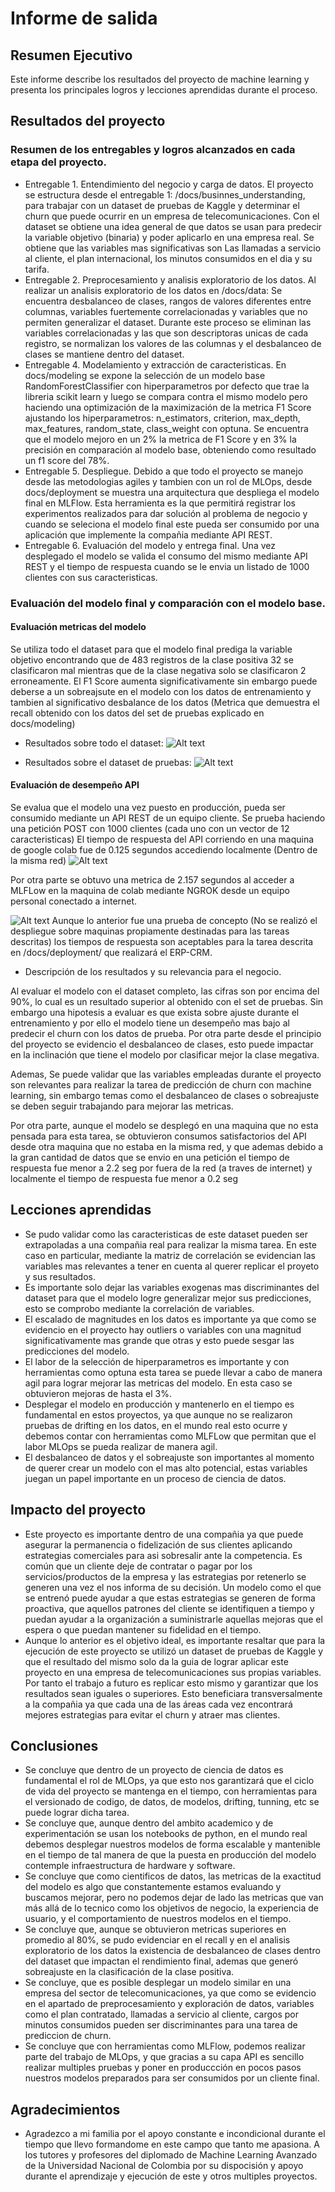 # Informe de salida

## Resumen Ejecutivo

Este informe describe los resultados del proyecto de machine learning y presenta los principales logros y lecciones aprendidas durante el proceso.

## Resultados del proyecto

### Resumen de los entregables y logros alcanzados en cada etapa del proyecto.
- Entregable 1. Entendimiento del negocio y carga de datos. 
    El proyecto se estructura desde el entregable 1: /docs/businnes_understanding, para trabajar con un dataset de pruebas de Kaggle y determinar el churn que puede ocurrir en un empresa de telecomunicaciones. Con el dataset se obtiene una idea general de que datos se usan para predecir la variable objetivo (binaria) y poder aplicarlo en una empresa real. Se obtiene que las variables mas significativas son Las llamadas a servicio al cliente, el plan internacional, los minutos consumidos en el dia y su tarifa.
- Entregable 2. Preprocesamiento y analisis exploratorio de los datos.
    Al realizar un analisis exploratorio de los datos  en /docs/data: Se encuentra desbalanceo de clases, rangos de valores diferentes entre columnas, variables fuertemente correlacionadas y variables que no permiten generalizar el dataset. Durante este proceso se eliminan las variables correlacionadas y las que son descriptoras unicas de cada registro, se normalizan los valores de las columnas y el desbalanceo de clases se mantiene dentro del dataset.
- Entregable 4. Modelamiento y extracción de caracteristicas.
    En docs/modeling se expone la selección de un modelo base RandomForestClassifier con hiperparametros por defecto que trae la libreria scikit learn y luego se compara contra el mismo modelo pero haciendo una optimización de la maximización de la metrica F1 Score ajustando los hiperparametros: n_estimators, criterion, max_depth, max_features, random_state, class_weight con optuna.
    Se encuentra que el modelo mejoro en un 2% la metrica de F1 Score y en 3% la precisión en comparación al modelo base, obteniendo como resultado un f1 score del 78%.
- Entregable 5. Despliegue. 
    Debido a que todo el proyecto se manejo desde las metodologias agiles y tambien con un rol de MLOps, desde docs/deployment se muestra una arquitectura que despliega el modelo final en MLFlow. Esta herramienta es la que permitirá registrar los experimentos realizados para dar solución al problema de negocio y cuando se seleciona el modelo final este pueda ser consumido por una aplicación que implemente la compañia mediante API REST.
- Entregable 6. Evaluación del modelo y entrega final.
    Una vez desplegado el modelo se valida el consumo del mismo mediante API REST y el tiempo de respuesta cuando se le envia un listado de 1000 clientes con sus caracteristicas.

### Evaluación del modelo final y comparación con el modelo base.

#### Evaluación metricas del modelo

Se utiliza todo el dataset para que el modelo final prediga la variable objetivo encontrando que de 483 registros de la clase positiva 32 se clasificaron mal mientras que de la clase negativa solo se clasificaron 2 erroneamente.
El F1 Score aumenta significativamente sin embargo puede deberse a un sobreajsute en el modelo con los datos de entrenamiento y tambien al significativo desbalance de los datos (Metrica que demuestra el recall obtenido con los datos del set de pruebas explicado en docs/modeling)

- Resultados sobre todo el dataset:
![Alt text](image-2.png)

- Resultados sobre el dataset de pruebas:
![Alt text](image-3.png)
    
#### Evaluación de desempeño API
Se evalua que el modelo una vez puesto en producción, pueda ser consumido mediante un API REST de un equipo cliente. Se prueba haciendo una petición POST con 1000 clientes (cada uno con un vector de 12 caracteristicas) El tiempo de respuesta del API corriendo en una maquina de google colab fue de 0.125 segundos accediendo localmente (Dentro de la misma red)
![Alt text](image.png) 

Por otra parte se obtuvo una metrica de 2.157 segundos al acceder a MLFLow en la maquina de colab mediante NGROK desde un equipo personal conectado a internet.

![Alt text](image-1.png)
Aunque lo anterior fue una prueba de concepto (No se realizó el despliegue sobre maquinas propiamente destinadas para las tareas descritas) los tiempos de respuesta son aceptables para la tarea descrita en /docs/deployment/ que realizará el ERP-CRM.



- Descripción de los resultados y su relevancia para el negocio.

Al evaluar el modelo con el dataset completo, las cifras son por encima del 90%, lo cual es un resultado superior al obtenido con el set de pruebas. Sin embargo una hipotesis a evaluar es que exista sobre ajuste durante el entrenamiento y por ello el modelo tiene un desempeño mas bajo al predecir el churn con los datos de prueba.
Por otra parte desde el principio del proyecto se evidencio el desbalanceo de clases, esto puede impactar en la inclinación que tiene el modelo por clasificar mejor la clase megativa.

Ademas, Se puede validar que las variables empleadas durante el proyecto son relevantes para realizar la tarea de predicción de churn con machine learning, sin embargo temas como el desbalanceo de clases o sobreajuste se deben seguir trabajando para mejorar las metricas.

Por otra parte, aunque el modelo se desplegó en una maquina que no esta pensada para esta tarea, se obtuvieron consumos satisfactorios del API desde otra maquina que no estaba en la misma red, y que ademas debido a la gran cantidad de datos que se envio en una petición el tiempo de respuesta fue menor a 2.2 seg por fuera de la red (a traves de internet) y localmente el tiempo de respuesta fue menor a 0.2 seg

## Lecciones aprendidas

- Se pudo validar como las caracteristicas de este dataset pueden ser extrapoladas a una compañia real para realizar la misma tarea. En este caso en particular, mediante la matriz de correlación se evidencian las variables mas relevantes a tener en cuenta al querer replicar el proyeto y sus resultados.
- Es importante solo dejar las variables exogenas mas discriminantes del dataset para que el modelo logre generalizar mejor sus predicciones, esto se comprobo mediante la correlación de variables.
- El escalado de magnitudes en los datos es importante ya que como se evidencio en el proyecto hay outliers o variables con una magnitud significativamente mas grande que otras y esto puede sesgar las predicciones del modelo. 
- El labor de la selección de hiperparametros es importante y con herramientas como optuna esta tarea se puede llevar a cabo de manera agil para lograr mejorar las metricas del modelo. En esta caso se obtuvieron mejoras de hasta el 3%.
- Desplegar el modelo en producción y mantenerlo en el tiempo es fundamental en estos proyectos, ya que aunque no se realizaron pruebas de drifting en los datos, en el mundo real esto ocurre y debemos contar con herramientas como MLFLow que permitan que el labor MLOps se pueda realizar de manera agil. 
- El desbalanceo de datos y el sobreajuste son importantes al momento de querer crear un modelo con el mas alto potencial, estas variables juegan un papel importante en un proceso de ciencia de datos. 

## Impacto del proyecto

- Este proyecto es importante dentro de una compañia ya que puede asegurar la permanencia o fidelización de sus clientes aplicando estrategias comerciales para asi sobresalir ante la competencia. Es común que un cliente deje de contratar o pagar por los servicios/productos de la empresa y las estrategias por retenerlo se generen una vez el nos informa de su decisión. Un modelo como el que se entrenó puede ayudar a que estas estrategias se generen de forma proactiva, que aquellos patrones del cliente se identifiquen a tiempo y puedan ayudar a la organización a suministrarle aquellas mejoras que el espera o que puedan mantener su fidelidad en el tiempo.
- Aunque lo anterior es el objetivo ideal, es importante resaltar que para la ejecución de este proyecto se utilizó un dataset de pruebas de Kaggle y que el resultado del mismo solo da la guia de lograr aplicar este proyecto en una empresa de telecomunicaciones sus propias variables. Por tanto el trabajo a futuro es replicar esto mismo y garantizar que los resultados sean iguales o superiores.
Esto beneficiara transversalmente a la compañia ya que cada una de las áreas cada vez encontrará mejores estrategias para evitar el churn y atraer mas clientes. 
## Conclusiones

- Se concluye que dentro de un proyecto de ciencia de datos es fundamental el rol de MLOps, ya que esto nos garantizará que el ciclo de vida del proyecto se mantenga en el tiempo, con herramientas para el versionado de codigo, de datos, de modelos, drifting, tunning, etc se puede lograr dicha tarea.
- Se concluye que, aunque dentro del ambito academico y de experimentación se usan los notebooks de python, en el mundo real debemos desplegar nuestros modelos de forma escalable y mantenible en el tiempo de tal manera de que la puesta en producción del modelo contemple infraestructura de hardware y software. 
- Se concluye que como cientificos de datos, las metricas de la exactitud del modelo es algo que constantemente estamos evaluando y buscamos mejorar, pero no podemos dejar de lado las metricas que van más allá de lo tecnico como los objetivos de negocio, la experiencia de usuario, y el comportamiento de nuestros modelos en el tiempo.   
- Se concluye que, aunque se obtuvieron metricas superiores en promedio al 80%, se pudo evidenciar en el recall y en el analisis exploratorio de los datos la existencia de desbalanceo de clases dentro del dataset que impactan el rendimiento final, ademas que generó sobreajuste en la clasificación de la clase positiva. 
- Se concluye, que es posible desplegar un modelo similar en una empresa del sector de telecomunicaciones, ya que como se evidencio en el apartado de preprocesamiento y exploración de datos, variables como el plan contratado, llamadas a servicio al cliente, cargos por minutos consumidos pueden ser discriminantes para una tarea de prediccion de churn.
- Se concluye que con herramientas como MLFlow, podemos realizar parte del trabajo de MLOps, y que gracias a su capa API es sencillo realizar multiples pruebas y poner en produccción en pocos pasos nuestros modelos preparados para ser consumidos por un cliente final.

## Agradecimientos

- Agradezco a mi familia por el apoyo constante e incondicional durante el tiempo que llevo formandome en este campo que tanto me apasiona. A los tutores y profesores del diplomado de Machine Learning Avanzado de la Universidad Nacional de Colombia por su dispocisión y apoyo durante el aprendizaje y ejecución de este y otros multiples proyectos.  